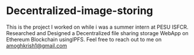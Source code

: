 # Decentralized-image-storing
This is the project I worked on while i was a summer intern at PESU ISFCR.
Researched and Designed a Decentralized file sharing storage WebApp on Ethereum Blockchain usingIPFS.
Feel free to reach out to me on amoghkrish1@gmail.com
